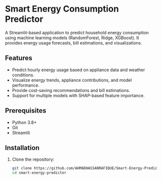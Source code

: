 # Smart Energy Consumption Predictor

A Streamlit-based application to predict household energy consumption using machine learning models (RandomForest, Ridge, XGBoost). It provides energy usage forecasts, bill estimations, and visualizations.

## Features
- Predict hourly energy usage based on appliance data and weather conditions.
- Visualize energy trends, appliance contributions, and model performance.
- Provide cost-saving recommendations and bill estimations.
- Support for multiple models with SHAP-based feature importance.

## Prerequisites
- Python 3.8+
- Git
- Streamlit

## Installation
1. Clone the repository:
   ```bash
   git clone https://github.com/AHMADHASSANRAFIQUE/Smart-Energy-Predictor.git
   cd smart-energy-predictor

